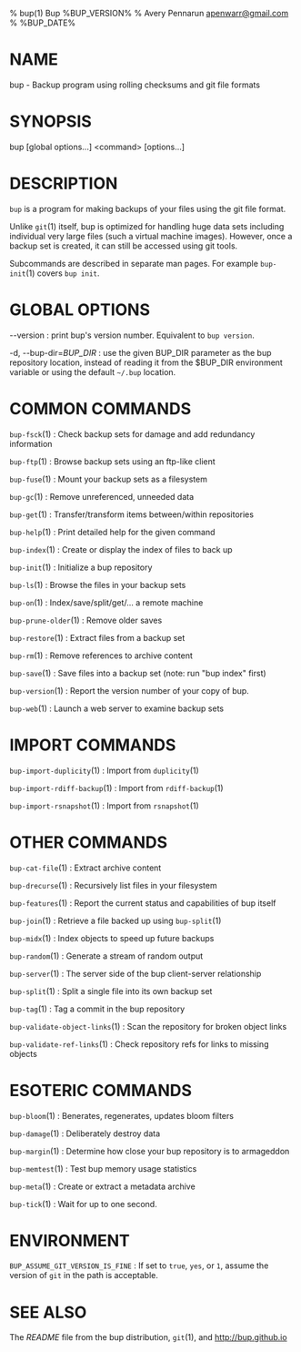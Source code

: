 % bup(1) Bup %BUP_VERSION%
% Avery Pennarun <apenwarr@gmail.com>
% %BUP_DATE%

# NAME

bup - Backup program using rolling checksums and git file formats

# SYNOPSIS

bup [global options...] \<command\> [options...]

# DESCRIPTION

`bup` is a program for making backups of your files using
the git file format.

Unlike `git`(1) itself, bup is
optimized for handling huge data sets including individual
very large files (such a virtual machine images).  However,
once a backup set is created, it can still be accessed
using git tools.

Subcommands are described in separate man pages.  For example
`bup-init`(1) covers `bup init`.

# GLOBAL OPTIONS

\--version
:   print bup's version number.  Equivalent to `bup version`.

-d, \--bup-dir=*BUP_DIR*
:   use the given BUP_DIR parameter as the bup repository
    location, instead of reading it from the $BUP_DIR
    environment variable or using the default `~/.bup`
    location.

# COMMON COMMANDS

`bup-fsck`(1)
:   Check backup sets for damage and add redundancy information

`bup-ftp`(1)
:   Browse backup sets using an ftp-like client

`bup-fuse`(1)
:   Mount your backup sets as a filesystem

`bup-gc`(1)
:   Remove unreferenced, unneeded data

`bup-get`(1)
:   Transfer/transform items between/within repositories

`bup-help`(1)
:   Print detailed help for the given command

`bup-index`(1)
:   Create or display the index of files to back up

`bup-init`(1)
:   Initialize a bup repository

`bup-ls`(1)
:   Browse the files in your backup sets

`bup-on`(1)
:   Index/save/split/get/... a remote machine

`bup-prune-older`(1)
:   Remove older saves

`bup-restore`(1)
:   Extract files from a backup set

`bup-rm`(1)
:   Remove references to archive content

`bup-save`(1)
:   Save files into a backup set (note: run "bup index" first)

`bup-version`(1)
:   Report the version number of your copy of bup.

`bup-web`(1)
:   Launch a web server to examine backup sets

# IMPORT COMMANDS

`bup-import-duplicity`(1)
:   Import from `duplicity`(1)

`bup-import-rdiff-backup`(1)
:   Import from `rdiff-backup`(1)

`bup-import-rsnapshot`(1)
:   Import from `rsnapshot`(1)

# OTHER COMMANDS

`bup-cat-file`(1)
:   Extract archive content

`bup-drecurse`(1)
:   Recursively list files in your filesystem

`bup-features`(1)
:   Report the current status and capabilities of bup itself

`bup-join`(1)
:   Retrieve a file backed up using `bup-split`(1)

`bup-midx`(1)
:   Index objects to speed up future backups

`bup-random`(1)
:   Generate a stream of random output

`bup-server`(1)
:   The server side of the bup client-server relationship

`bup-split`(1)
:   Split a single file into its own backup set

`bup-tag`(1)
:   Tag a commit in the bup repository

`bup-validate-object-links`(1)
:   Scan the repository for broken object links

`bup-validate-ref-links`(1)
:   Check repository refs for links to missing objects

# ESOTERIC COMMANDS

`bup-bloom`(1)
:   Benerates, regenerates, updates bloom filters

`bup-damage`(1)
:   Deliberately destroy data

`bup-margin`(1)
:   Determine how close your bup repository is to armageddon

`bup-memtest`(1)
:   Test bup memory usage statistics

`bup-meta`(1)
:   Create or extract a metadata archive

`bup-tick`(1)
:   Wait for up to one second.

# ENVIRONMENT

`BUP_ASSUME_GIT_VERSION_IS_FINE`
:   If set to `true`, `yes`, or `1`, assume the version of `git`
    in the path is acceptable.

# SEE ALSO

The *README* file from the bup distribution, `git`(1), and
http://bup.github.io

